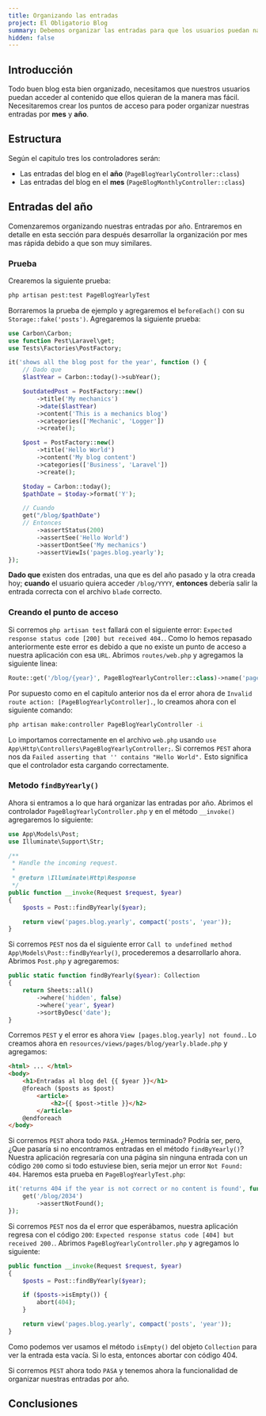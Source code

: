 ```yaml
---
title: Organizando las entradas
project: El Obligatorio Blog
summary: Debemos organizar las entradas para que los usuarios puedan navegar nuestra aplicación con facilidad.
hidden: false
---
```


## Introducción

Todo buen blog esta bien organizado, necesitamos que nuestros usuarios puedan acceder al contenido que ellos quieran de la manera mas fácil. Necesitaremos crear los puntos de acceso para poder organizar nuestras entradas por **mes** y **año**.

## Estructura

Según el capitulo tres los controladores serán:

- Las entradas del blog en el **año** (`PageBlogYearlyController::class`)
- Las entradas del blog en el **mes** (`PageBlogMonthlyController::class`)

## Entradas del año

Comenzaremos organizando nuestras entradas por año. Entraremos en detalle en esta sección para después desarrollar la organización por mes mas rápida debido a que son muy similares.

### Prueba

Crearemos la siguiente prueba:

``` bash
php artisan pest:test PageBlogYearlyTest
```

Borraremos la prueba de ejemplo y agregaremos el `beforeEach()` con su `Storage::fake('posts')`. Agregaremos la siguiente prueba:

``` php
use Carbon\Carbon;
use function Pest\Laravel\get;
use Tests\Factories\PostFactory;

it('shows all the blog post for the year', function () {
    // Dado que
    $lastYear = Carbon::today()->subYear();

    $outdatedPost = PostFactory::new()
        ->title('My mechanics')
        ->date($lastYear)
        ->content('This is a mechanics blog')
        ->categories(['Mechanic', 'Logger'])
        ->create();

    $post = PostFactory::new()
        ->title('Hello World')
        ->content('My blog content')
        ->categories(['Business', 'Laravel'])
        ->create();

    $today = Carbon::today();
    $pathDate = $today->format('Y');

    // Cuando
    get("/blog/$pathDate")
    // Entonces
        ->assertStatus(200)
        ->assertSee('Hello World')
        ->assertDontSee('My mechanics')
        ->assertViewIs('pages.blog.yearly');
});
```

**Dado que** existen dos entradas, una que es del año pasado y la otra creada hoy; **cuando** el usuario quiera acceder `/blog/YYYY`, **entonces** debería salir la entrada correcta con el archivo `blade` correcto.

### Creando el punto de acceso

Si corremos `php artisan test` fallará con el siguiente error: `Expected response status code [200] but received 404.`. Como lo hemos repasado anteriormente este error es debido a que no existe un punto de acceso a nuestra aplicación con esa `URL`. Abrimos `routes/web.php` y agregamos la siguiente linea:

``` php
Route::get('/blog/{year}', PageBlogYearlyController::class)->name('page.blog.yearly');
```

Por supuesto como en el capitulo anterior nos da el error ahora de `Invalid route action: [PageBlogYearlyController].`, lo creamos ahora con el siguiente comando:

``` bash
php artisan make:controller PageBlogYearlyController -i
```

Lo importamos correctamente en el archivo `web.php` usando `use App\Http\Controllers\PageBlogYearlyController;`. Si corremos `PEST` ahora nos da `Failed asserting that '' contains "Hello World".` Esto significa que el controlador esta cargando correctamente.

### Metodo `findByYearly()`

Ahora si entramos a lo que hará organizar las entradas por año. Abrimos el controlador `PageBlogYearlyController.php` y en el método `__invoke()` agregaremos lo siguiente:

``` php
use App\Models\Post;
use Illuminate\Support\Str;

/**
 * Handle the incoming request.
 *
 * @return \Illuminate\Http\Response
 */
public function __invoke(Request $request, $year)
{
    $posts = Post::findByYearly($year);

    return view('pages.blog.yearly', compact('posts', 'year'));
}
```

Si corremos `PEST` nos da el siguiente error `Call to undefined method App\Models\Post::findByYearly()`, procederemos a desarrollarlo ahora. Abrimos `Post.php` y agregaremos:

``` php
public static function findByYearly($year): Collection
{
    return Sheets::all()
        ->where('hidden', false)
        ->where('year', $year)
        ->sortByDesc('date');
}
```

Corremos `PEST` y el error es ahora `View [pages.blog.yearly] not found.`. Lo creamos ahora en `resources/views/pages/blog/yearly.blade.php` y agregamos:

``` html
<html> ... </html>
<body>
    <h1>Entradas al blog del {{ $year }}</h1>
    @foreach ($posts as $post)
        <article>
            <h2>{{ $post->title }}</h2>
        </article>
    @endforeach
</body>
```

Si corremos `PEST` ahora todo `PASA`. ¿Hemos terminado? Podría ser, pero, ¿Que pasaría si no encontramos entradas en el método `findByYearly()`? Nuestra aplicación regresaría con una página sin ninguna entrada con un código `200` como si todo estuviese bien, seria mejor un error `Not Found: 404`. Haremos esta prueba en `PageBlogYearlyTest.php`:

``` php
it('returns 404 if the year is not correct or no content is found', function () {
    get('/blog/2034')
        ->assertNotFound();
});
```

Si corremos `PEST` nos da el error que esperábamos, nuestra aplicación regresa con el código `200`: `Expected response status code [404] but received 200.`. Abrimos `PageBlogYearlyController.php` y agregamos lo siguiente:

``` php
public function __invoke(Request $request, $year)
{
    $posts = Post::findByYearly($year);

    if ($posts->isEmpty()) {
        abort(404);
    }

    return view('pages.blog.yearly', compact('posts', 'year'));
}
```

Como podemos ver usamos el método `isEmpty()` del objeto `Collection` para ver la entrada esta vacía. Si lo esta, entonces abortar con código 404.

Si corremos `PEST` ahora todo `PASA` y tenemos ahora la funcionalidad de organizar nuestras entradas por año.

## Conclusiones
